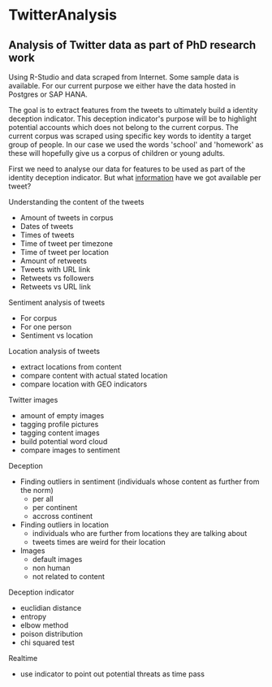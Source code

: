 # TwitterAnalysis
## Analysis of Twitter data as part of PhD research work
Using R-Studio and data scraped from Internet. Some sample data is available.
For our current purpose we either have the data hosted in Postgres or SAP HANA.

The goal is to extract features from the tweets to ultimately build a identity deception indicator. This deception indicator's purpose will be to highlight potential accounts which does not belong to the current corpus.
The current corpus was scraped using specific key words to identity a target group of people. In our case we used the words 'school' and 'homework' as these will hopefully give us a corpus of children or young adults.

First we need to analyse our data for features to be used as part of the identity deception indicator.
But what [information](/TweetInfo/TweetStructure.md) have we got available per tweet?

Understanding the content of the tweets
- Amount of tweets in corpus
- Dates of tweets
- Times of tweets
- Time of tweet per timezone
- Time of tweet per location
- Amount of retweets
- Tweets with URL link
- Retweets vs followers
- Retweets vs URL link

Sentiment analysis of tweets
- For corpus
- For one person
- Sentiment vs location

Location analysis of tweets
- extract locations from content
- compare content with actual stated location
- compare location with GEO indicators

Twitter images
- amount of empty images
- tagging profile pictures
- tagging content images
- build potential word cloud
- compare images to sentiment

Deception
- Finding outliers in sentiment (individuals whose content as further from the norm)
  * per all
  * per continent
  * accross continent
- Finding outliers in location
  * individuals who are further from locations they are talking about
  * tweets times are weird for their location
- Images
  * default images
  * non human
  * not related to content

Deception indicator
- euclidian distance
- entropy
- elbow method
- poison distribution
- chi squared test
    
Realtime
- use indicator to point out potential threats as time pass
